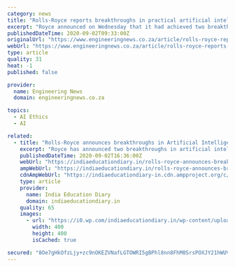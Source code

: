```yaml
---
category: news
title: "Rolls-Royce reports breakthroughs in practical artificial intelligence ethics"
excerpt: "Royce announced on Wednesday that it had achieved two breakthroughs in the field of artificial intelligence (AI) ethics. These breakthroughs will be fully published later this year on the Rolls-Royce website under a Creative Commons licence."
publishedDateTime: 2020-09-02T09:33:00Z
originalUrl: "https://www.engineeringnews.co.za/article/rolls-royce-reports-breakthroughs-in-practical-artificial-intelligence-ethics-2020-09-02"
webUrl: "https://www.engineeringnews.co.za/article/rolls-royce-reports-breakthroughs-in-practical-artificial-intelligence-ethics-2020-09-02"
type: article
quality: 31
heat: -1
published: false

provider:
  name: Engineering News
  domain: engineeringnews.co.za

topics:
  - AI Ethics
  - AI

related:
  - title: "Rolls-Royce announces breakthroughs in Artificial Intelligence ethics and trustworthiness"
    excerpt: "Royce has announced two breakthroughs in artificial intelligence ethics, which could help gain society’s trust of the technology and accelerate the next generation of"
    publishedDateTime: 2020-09-02T16:36:00Z
    webUrl: "https://indiaeducationdiary.in/rolls-royce-announces-breakthroughs-in-artificial-intelligence-ethics-and-trustworthiness/"
    ampWebUrl: "https://indiaeducationdiary.in/rolls-royce-announces-breakthroughs-in-artificial-intelligence-ethics-and-trustworthiness/?amp"
    cdnAmpWebUrl: "https://indiaeducationdiary-in.cdn.ampproject.org/c/s/indiaeducationdiary.in/rolls-royce-announces-breakthroughs-in-artificial-intelligence-ethics-and-trustworthiness/?amp"
    type: article
    provider:
      name: India Education Diary
      domain: indiaeducationdiary.in
    quality: 65
    images:
      - url: "https://i0.wp.com/indiaeducationdiary.in/wp-content/uploads/2020/08/Rolls-Royce.jpg?fit=400%2C400&ssl=1"
        width: 400
        height: 400
        isCached: true

secured: "8Oe7gHkOfzLjy+zc9nOKEZVNafLGTOWRI5gBPhl8nn8FhM0SrsPOXJY21hWUVzCDoTyCrfG435iih40StC1qFJ9iyJM98TEVroYq3e4lph7qLRupT/hR9VHLZx5mYL+kxrX0e2KwS22qzzkCqos87aaf28cZNEf6GzQ18nk3gq8dDFlTWFfY5D7NPIYw6ILUI4STvYsxX2nDF8CtYzEsavLTpxaipDPM0wRabuCc9eZe2idGs6L/vGC6hUX+PWLc6hiCsXQRB9yRls+KlNgDgIvQEVUmBmUR9o0hQCgxbQbV/T/bAedMlyWWTdtZnWJ9QM0nA0CIqHi7BGBpPztW0RqUHVXZUYgKWI3iP/5ZPXg=;NsUz2KWkrjB2ts1krdgbCA=="
---
```


